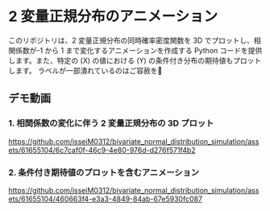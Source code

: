 # 2 変量正規分布のアニメーション

このリポジトリは、2 変量正規分布の同時確率密度関数を 3D でプロットし、相関係数が-1 から 1 まで変化するアニメーションを作成する Python コードを提供します。また、特定の \(X\) の値における \(Y\) の条件付き分布の期待値もプロットします。
ラベルが一部潰れているのはご容赦を🙇

## デモ動画

### 1. 相関係数の変化に伴う 2 変量正規分布の 3D プロット

https://github.com/isseiM0312/bivariate_normal_distribution_simulation/assets/61655104/6c7caf0f-46c9-4e80-976d-d276f571f4b2


### 2. 条件付き期待値のプロットを含むアニメーション


https://github.com/isseiM0312/bivariate_normal_distribution_simulation/assets/61655104/460663f4-e3a3-4849-84ab-67e5930fc087

